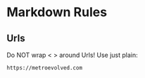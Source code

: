 # Markdown Rules

## Urls

Do NOT wrap < > around Urls!
Use just plain:

```Txt
https://metroevolved.com
```
